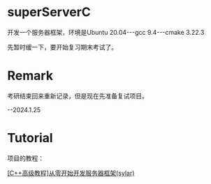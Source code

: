 # superServerC
开发一个服务器框架，环境是Ubuntu 20.04---gcc 9.4---cmake 3.22.3

先暂时缓一下，要开始复习期末考试了。

# Remark
考研结束回来重新记录，但是现在先准备复试项目。

--2024.1.25

# Tutorial
项目的教程：

[[C++高级教程]从零开始开发服务器框架(sylar)](https://www.bilibili.com/video/BV184411s7qF/?spm_id_from=333.1245.0.0&vd_source=b99c7e40ffa0f64b68b706f2af755c8e)
